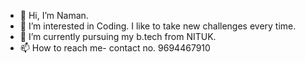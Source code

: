 - 👋 Hi, I’m Naman.
- 👀 I’m interested in Coding. I like to take new challenges every time.
- 🌱 I’m currently pursuing my b.tech from NITUK.
- 📫 How to reach me- contact no. 9694467910

<!---
Naman1199github/Naman1199github is a ✨ special ✨ repository because its `README.md` (this file) appears on your GitHub profile.
You can click the Preview link to take a look at your changes.
--->
